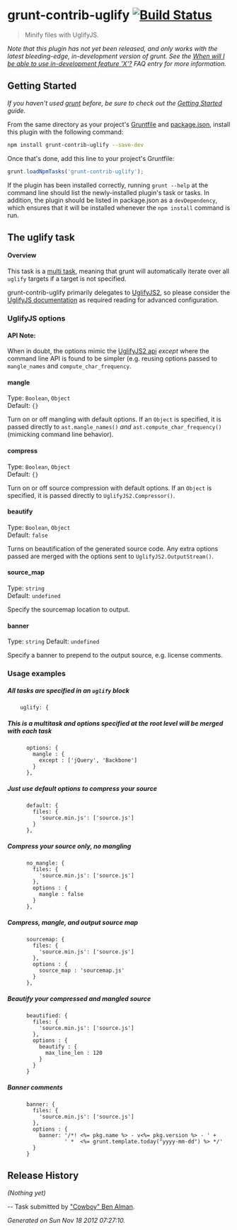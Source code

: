 # grunt-contrib-uglify [![Build Status](https://secure.travis-ci.org/gruntjs/grunt-contrib-uglify.png?branch=master)](http://travis-ci.org/gruntjs/grunt-contrib-uglify)

> Minify files with UglifyJS.

_Note that this plugin has not yet been released, and only works with the latest bleeding-edge, in-development version of grunt. See the [When will I be able to use in-development feature 'X'?](https://github.com/gruntjs/grunt/blob/devel/docs/faq.md#when-will-i-be-able-to-use-in-development-feature-x) FAQ entry for more information._

## Getting Started
_If you haven't used [grunt][] before, be sure to check out the [Getting Started][] guide._

From the same directory as your project's [Gruntfile][Getting Started] and [package.json][], install this plugin with the following command:

```bash
npm install grunt-contrib-uglify --save-dev
```

Once that's done, add this line to your project's Gruntfile:

```js
grunt.loadNpmTasks('grunt-contrib-uglify');
```

If the plugin has been installed correctly, running `grunt --help` at the command line should list the newly-installed plugin's task or tasks. In addition, the plugin should be listed in package.json as a `devDependency`, which ensures that it will be installed whenever the `npm install` command is run.

[grunt]: http://gruntjs.com/
[Getting Started]: https://github.com/gruntjs/grunt/blob/devel/docs/getting_started.md
[package.json]: https://npmjs.org/doc/json.html


## The uglify task

#### Overview

This task is a [multi task](types_of_tasks.md), meaning that grunt will automatically iterate over all `uglify` targets if a target is not specified.

grunt-contrib-uglify primarily delegates to [UglifyJS2](https://github.com/mishoo/UglifyJS2), so please consider the [UglifyJS documentation](http://lisperator.net/uglifyjs/) as required reading for advanced configuration.
### UglifyJS options

#### API Note:

When in doubt, the options mimic the [UglifyJS2 api](http://lisperator.net/uglifyjs/) *except* where the command line API is found to be simpler (e.g. reusing options passed to `mangle_names` and `compute_char_frequency`.

#### mangle
Type: `Boolean`, `Object`  
Default: `{}`

Turn on or off mangling with default options. If an `Object` is specified, it is passed directly to `ast.mangle_names()` *and* `ast.compute_char_frequency()` (mimicking command line behavior).

#### compress
Type: `Boolean`, `Object`  
Default: `{}`

Turn on or off source compression with default options. If an `Object` is specified, it is passed directly to `UglifyJS2.Compressor()`.

#### beautify
Type: `Boolean`, `Object`  
Default: `false`

Turns on beautification of the generated source code. Any extra options passed are merged with the options sent to `UglifyJS2.OutputStream()`.

#### source_map
Type: `string`  
Default: `undefined`

Specify the sourcemap location to output.

#### banner
Type: `string`
Default: `undefined`

Specify a banner to prepend to the output source, e.g. license comments.

### Usage examples

##### All tasks are specified in an `uglify` block

        uglify: {

##### This is a multitask and options specified at the root level will be merged with each task

          options: {
            mangle : {
              except : ['jQuery', 'Backbone']
            }
          },

##### Just use default options to compress your source

          default: {
            files: {
              'source.min.js': ['source.js']
            }
          },

##### Compress your source only, no mangling

          no_mangle: {
            files: {
              'source.min.js': ['source.js']
            },
            options : {
              mangle : false
            }
          },

##### Compress, mangle, and output source map

          sourcemap: {
            files: {
              'source.min.js': ['source.js']
            },
            options : {
              source_map : 'sourcemap.js'
            }
          },

##### Beautify your compressed and mangled source

          beautified: {
            files: {
              'source.min.js': ['source.js']
            },
            options : {
              beautify : {
                max_line_len : 120
              }
            }
          }

##### Banner comments

          banner: {
            files: {
              'source.min.js': ['source.js']
            },
            options : {
              banner: '/*! <%= pkg.name %> - v<%= pkg.version %> - ' +
                      ' *  <%= grunt.template.today("yyyy-mm-dd") %> */'
            }
          }


## Release History

_(Nothing yet)_


--
Task submitted by <a href="http://benalman.com">"Cowboy" Ben Alman</a>.

*Generated on Sun Nov 18 2012 07:27:10.*
